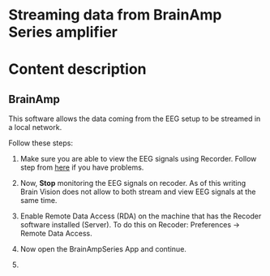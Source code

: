 # Streaming data from BrainAmp Series amplifier

# Content description


## BrainAmp

This software allows the data coming from the EEG setup to be streamed in a local
network.

Follow these steps:

1. Make sure you are able to view the EEG signals using Recorder. 
Follow step from [here](https://github.com/Neural-Dynamics-Lab-VT/Lab_wiki/blob/master/Brain%20Vision%20Setup.md)
if you have problems.

2. Now, **Stop** monitoring the EEG signals on recoder. As of this writing 
Brain Vision does not allow to both stream and view EEG signals at the 
same time.

3. Enable Remote Data Access (RDA) on the machine that has the Recoder 
software installed (Server). To do this on Recoder: Preferences -> 
Remote Data Access.

4. Now open the BrainAmpSeries App and continue.

5. 

